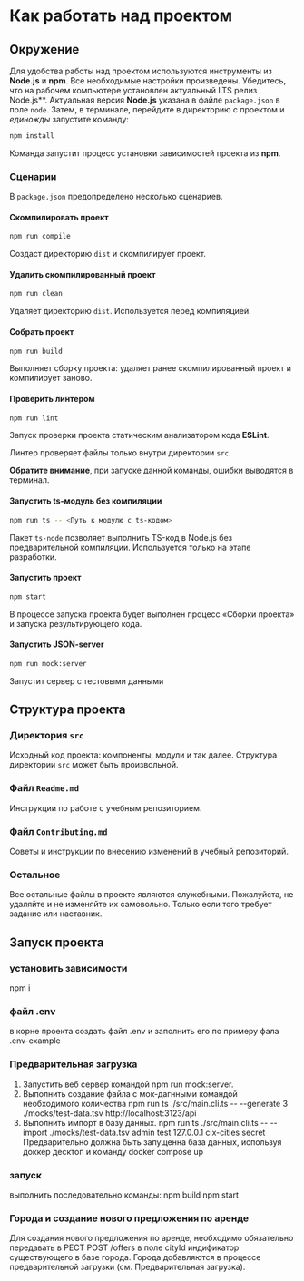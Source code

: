# Как работать над проектом

## Окружение

Для удобства работы над проектом используются инструменты из **Node.js** и **npm**. Все необходимые настройки произведены. Убедитесь, что на рабочем компьютере установлен актуальный LTS релиз Node.js**. Актуальная версия **Node.js** указана в файле `package.json` в поле `node`. Затем, в терминале, перейдите в директорию с проектом и _единожды_ запустите команду:

```bash
npm install
```

Команда запустит процесс установки зависимостей проекта из **npm**.

### Сценарии

В `package.json` предопределено несколько сценариев.

#### Скомпилировать проект

```bash
npm run compile
```

Создаст директорию `dist` и скомпилирует проект.

#### Удалить скомпилированный проект

```bash
npm run clean
```

Удаляет директорию `dist`. Используется перед компиляцией.

#### Собрать проект

```bash
npm run build
```

Выполняет сборку проекта: удаляет ранее скомпилированный проект и компилирует заново.

#### Проверить линтером

```bash
npm run lint
```

Запуск проверки проекта статическим анализатором кода **ESLint**.

Линтер проверяет файлы только внутри директории `src`.

**Обратите внимание**, при запуске данной команды, ошибки выводятся в терминал.

#### Запустить ts-модуль без компиляции

```bash
npm run ts -- <Путь к модулю с ts-кодом>
```

Пакет `ts-node` позволяет выполнить TS-код в Node.js без предварительной компиляции. Используется только на этапе разработки.

#### Запустить проект

```bash
npm start
```

В процессе запуска проекта будет выполнен процесс «Сборки проекта» и запуска результирующего кода.

#### Запустить JSON-server

```bash
npm run mock:server
```

Запустит сервер с тестовыми данными

## Структура проекта

### Директория `src`

Исходный код проекта: компоненты, модули и так далее. Структура директории `src` может быть произвольной.

### Файл `Readme.md`

Инструкции по работе с учебным репозиторием.

### Файл `Contributing.md`

Советы и инструкции по внесению изменений в учебный репозиторий.

### Остальное

Все остальные файлы в проекте являются служебными. Пожалуйста, не удаляйте и не изменяйте их самовольно. Только если того требует задание или наставник.

## Запуск проекта

### установить зависимости
npm i

### файл .env
в корне проекта создать файл .env и заполнить его по примеру фала .env-example

### Предварительная загрузка
1) Запустить веб сервер командой npm run mock:server.
2) Выполнить создание файла с мок-дагнными командой необходимого количества
npm run ts ./src/main.cli.ts -- --generate 3 ./mocks/test-data.tsv http://localhost:3123/api
3) Выполнить импорт в базу данных.
npm run ts ./src/main.cli.ts -- --import ./mocks/test-data.tsv admin test 127.0.0.1 cix-cities secret
Предварительно должна быть запущенна база данных, используя доккер десктоп и команду docker compose up

### запуск
выполнить последовательно команды:
npm build
npm start

### Города и создание нового предложения по аренде

Для создания нового предложения по аренде, необходимо обязательно передавать в РЕСТ POST /offers в поле cityId индификатор существующего в базе города. Города добавляются в процессе предварительной загрузки (см. Предварительная загрузка).
